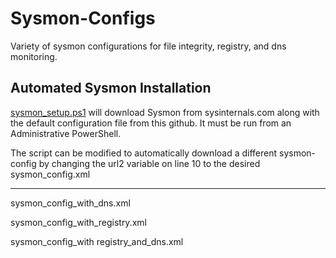 # Sysmon-Configs
Variety of sysmon configurations for file integrity, registry, and dns monitoring.

## Automated Sysmon Installation

[sysmon_setup.ps1](https://raw.githubusercontent.com/Starke427/Sysmon-Configs/master/sysmon_setup.ps1) will download Sysmon from sysinternals.com along with the default configuration file from this github. It must be run from an Administrative PowerShell.

The script can be modified to automatically download a different sysmon-config by changing the url2 variable on line 10 to the desired sysmon_config.xml 

---

sysmon_config_with_dns.xml

sysmon_config_with_registry.xml

sysmon_config_with registry_and_dns.xml

